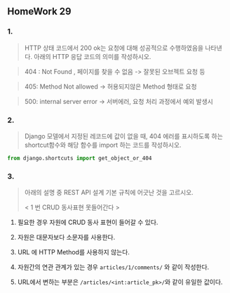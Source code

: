## HomeWork 29

### 1. 

> HTTP 상태 코드에서 200 ok는 요청에 대해 성공적으로 수행하였음을 나타낸다.
> 아래의 HTTP 응답 코드의 의미를 작성하시오.

> 404 :  Not Found , 페이지를 찾을 수 없음 -> 잘못된 오브젝트 요청 등

> 405: Method Not allowed -> 허용되지않은 Method 형태로 요청

> 500: internal server error -> 서버에러, 요청 처리 과정에서 예외 발생시 



### 2. 

> Django 모델에서 지정된 레코드에 값이 없을 때, 404 에러를 표시하도록 하는 shortcut함수와 해당 함수를 import 하는 코드를 작성하시오.

```python 
from django.shortcuts import get_object_or_404
```



### 3. 

> 아래의 설명 중 REST API 설계 기본 규칙에 어긋난 것을 고르시오.
>
> < 1 번 CRUD 동사표현 못들어간다 >

1) 필요한 경우 자원에 CRUD 동사 표현이 들어갈 수 있다.

2) 자원은 대문자보다 소문자를 사용한다.

3) URL 에 HTTP Method를 사용하지 않는다.

4) 자원간의 연관 관계가 있는 경우 `articles/1/comments/` 와 같이 작성한다.

5) URL에서 변하는 부분은 `/articles/<int:article_pk>/`와 같이 유일한 값이다.